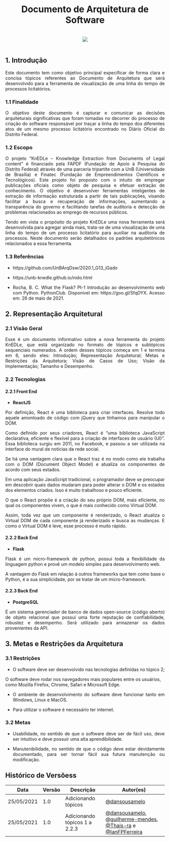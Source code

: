 <h1 style="text-align: center">Documento de Arquitetura de Software</h1>
<br />
<div style="display: flex; justify-content: center; align-items:center;">
    <img src="https://unb-knedle.github.io/timeline-contratos/assets/icons/house.png">
</div>
<br />

## 1. Introdução
<p align="justify">Este documento tem como objetivo principal especificar de forma clara e concisa tópicos referentes ao Documento de Arquitetura que será desenvolvido para a ferramenta de visualização de uma linha do tempo de processos licitatórios.</p>

### 1.1 Finalidade
<p align="justify">O objetivo deste documento é capturar e comunicar as decisões arquiteturais significativas que foram tomadas no decorrer do processo de criação do software responsável por traçar a linha do tempo dos diferentes atos de um mesmo processo licitatório encontrado no Diário Oficial do Distrito Federal.</p>

### 1.2 Escopo
<p align="justify">O projeto “KnEDLe – Knowledge Extraction from Documents of Legal content” é financiado pela FAPDF (Fundação de Apoio à Pesquisa do Distrito Federal) através de uma parceria tripartite com a UnB (Universidade de Brasília) e Finatec (Fundação de Empreendimentos Científicos e Tecnológicos). Este projeto foi proposto com o intuito de empregar publicações oficiais como objeto de pesquisa e efetuar extração de conhecimento. O objetivo é desenvolver ferramentas inteligentes de extração de informação estruturada a partir de tais publicações, visando facilitar a busca e recuperação de informações, aumentando a transparência do governo e facilitando tarefas de auditoria e detecção de problemas relacionados ao emprego de recursos públicos.</p>

<p align="justify">Tendo em vista o propósito do projeto KnEDLe uma nova ferramenta será desenvolvida para agregar ainda mais, trata-se de uma visualização de uma linha do tempo de um processo licitatório para auxiliar na auditoria de processos. Neste documento serão detalhados os padrões arquitetônicos relacionados a essa ferramenta.</p>

### 1.3 Referências

 * <p align="justify">https://github.com/UnBArqDsw/2020.1_G13_iGado</p>

 * <p align="justify">https://unb-knedle.github.io/nido.html</p>

 * <p align="justify">Rocha, B. C. What the Flask? Pt-1 Introdução ao desenvolvimento web com Python. PythonClub. Disponível em: https://goo.gl/SfqDYX. Acesso em: 26 de maio de 2021.</p>

## 2. Representação Arquitetural

### 2.1 Visão Geral
<p align="justify">Esse é um documento informativo sobre a nova ferramenta do projeto KnEDLe, que está organizado no formato de tópicos e subtópicos sequenciais numerados. A ordem desses tópicos começa em 1 e termina em 6, sendo eles: Introdução; Representação Arquitetural; Metas e Restrições da Arquitetura; Visão de Casos de Uso; Visão da Implementação; Tamanho e Desempenho.</p>

### 2.2 Tecnologias
#### 2.2.1 Front End

 * <p align="justify"><strong>ReactJS</strong></p>
 <p align="justify">Por definição, React é uma biblioteca para criar interfaces. Resolve todo aquele amontoado de código com jQuery que tínhamos para manipular o DOM. </p>
 <p align="justify">Como definido por seus criadores, React é “uma biblioteca JavaScript declarativa, eficiente e flexível para a criação de interfaces de usuário (UI)”. Essa biblioteca surgiu em 2011, no Facebook, e passou a ser utilizada na interface do mural de notícias da rede social.</p>

 <p align="justify">Se há uma vantagem clara que o React traz é no modo como ele trabalha com o DOM (Document Object Model) e atualiza os componentes de acordo com seus estados.</p>

 <p align="justify">Em uma aplicação JavaScript tradicional, o programador deve se preocupar em descobrir quais dados mudaram para poder alterar o DOM e os estados dos elementos criados. Isso é muito trabalhoso e pouco eficiente.</p>

 <p align="justify">O que o React propõe é a criação do seu próprio DOM, mais eficiente, no qual os componentes vivem, o que é mais conhecido como Virtual DOM.</p>

 <p align="justify">Assim, toda vez que um componente é renderizado, o React atualiza o Virtual DOM de cada componente já renderizado e busca as mudanças. E como o Virtual DOM é leve, esse processo é muito rápido.</p>

#### 2.2.2 Back End
 * <p align="justify"><strong>Flask</strong></p>
 <p align="justify">Flask é um micro-framework de python, possui toda a flexibilidade da linguagem python e provê um modelo simples para desenvolvimento web.</p>
 <p align="justify">A vantagem do Flask em relação á outros frameworks que tem como base o Python, é a sua simplicidade, por se tratar de um micro-framework.</p>

 #### 2.2.3 Back End

 * <p align="justify"><strong>PostgreSQL</strong></p>
 <p align="justify"> É um sistema gerenciador de banco de dados open-source (código aberto) de objeto relacional que possui uma forte reputação de confiabilidade, robustez e desempenho. Será utilizado para armazenar os dados provenientes da API.</p>

## 3. Metas e Restrições da Arquitetura
### 3.1 Restrições
* <p align="justify">O software deve ser desenvolvido nas tecnologias definidas no tópico 2;
O software deve rodar nos navegadores mais populares entre os usuários, como Mozilla Firefox, Chrome, Safari e Microsoft Edge.</p>

* <p align="justify">O ambiente de desenvolvimento do software deve funcionar tanto em Windows, Linux e MacOS.</p>

* <p align="justify">Para utilizar o software é necessário ter internet.</p>

### 3.2 Metas
* <p align="justify">Usabilidade, no sentido de que o software deve ser de fácil uso, deve ser intuitivo e deve possuir uma alta aprendibilidade.</p>

* <p align="justify">Manutenibilidade, no sentido de que o código deve estar devidamente documentado, para ser tornar fácil sua futura manutenção ou modificação.</p>

## Histórico de Versõess

Data | Versão | Descrição | Autor(es) 
---- | ----------- | ------ | ---------
25/05/2021 | 1.0 | Adicionando tópicos | [@dansousamelo](http://github.com/dansousamelo)|
25/05/2021 | 1.0 | Adicionando tópicos 1 a 2.2.3 | [@dansousamelo](http://github.com/dansousamelo), [@guilherme-mendes](http://github.com/guilherme-mendes), [@Thais-ra](http://github.com/Thais-ra) e [@IanFPFerreira](http://github.com/IanFPFerreira)|